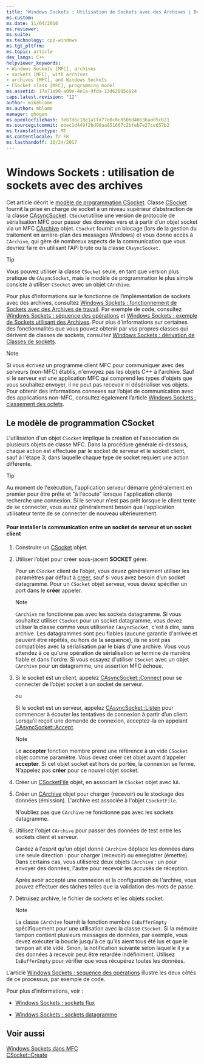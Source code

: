 ```yaml
---
title: "Windows Sockets : Utilisation de Sockets avec des Archives | Documents Microsoft"
ms.custom: 
ms.date: 11/04/2016
ms.reviewer: 
ms.suite: 
ms.technology: cpp-windows
ms.tgt_pltfrm: 
ms.topic: article
dev_langs: C++
helpviewer_keywords:
- Windows Sockets [MFC], archives
- sockets [MFC], with archives
- archives [MFC], and Windows Sockets
- CSocket class [MFC], programming model
ms.assetid: 17e71a99-a09e-4e1a-9fda-13d62805c824
caps.latest.revision: "12"
author: mikeblome
ms.author: mblome
manager: ghogen
ms.openlocfilehash: 3eb7d6c18e1a1fd77e0c0c8506d46536add5cb21
ms.sourcegitcommit: ebec1d449f2bd98aa851667c2bfeb7e27ce657b2
ms.translationtype: MT
ms.contentlocale: fr-FR
ms.lasthandoff: 10/24/2017
---
```

# <a name="windows-sockets-using-sockets-with-archives"></a>Windows Sockets : utilisation de sockets avec des archives
Cet article décrit le [modèle de programmation CSocket](#_core_the_csocket_programming_model). Classe [CSocket](../mfc/reference/csocket-class.md) fournit la prise en charge de socket à un niveau supérieur d’abstraction de la classe [CAsyncSocket](../mfc/reference/casyncsocket-class.md). `CSocket`utilise une version de protocole de sérialisation MFC pour passer des données vers et à partir d’un objet socket via un MFC [CArchive](../mfc/reference/carchive-class.md) objet. `CSocket` fournit un blocage (lors de la gestion du traitement en arrière-plan des messages Windows) et vous donne accès à `CArchive`, qui gère de nombreux aspects de la communication que vous devriez faire en utilisant l'API brute ou la classe `CAsyncSocket`.  
  
> [!TIP]
>  Vous pouvez utiliser la classe `CSocket` seule, en tant que version plus pratique de `CAsyncSocket`, mais le modèle de programmation le plus simple consiste à utiliser `CSocket` avec un objet `CArchive`.  
  
 Pour plus d’informations sur le fonctionne de l’implémentation de sockets avec des archives, consultez [Windows Sockets : fonctionnement de Sockets avec des Archives de travail](../mfc/windows-sockets-how-sockets-with-archives-work.md). Par exemple de code, consultez [Windows Sockets : séquence des opérations](../mfc/windows-sockets-sequence-of-operations.md) et [Windows Sockets : exemple de Sockets utilisant des Archives](../mfc/windows-sockets-example-of-sockets-using-archives.md). Pour plus d’informations sur certaines des fonctionnalités que vous pouvez obtenir par vos propres classes qui dérivent de classes de sockets, consultez [Windows Sockets : dérivation de Classes de sockets](../mfc/windows-sockets-deriving-from-socket-classes.md).  
  
> [!NOTE]
>  Si vous écrivez un programme client MFC pour communiquer avec des serveurs (non-MFC) établis, n'envoyez pas les objets C++ à l'archive. Sauf si le serveur est une application MFC qui comprend les types d'objets que vous souhaitez envoyer, il ne peut pas recevoir ni désérialiser vos objets. Pour obtenir des informations connexes sur l’objet de communication avec des applications non-MFC, consultez également l’article [Windows Sockets : classement des octets](../mfc/windows-sockets-byte-ordering.md).  
  
##  <a name="_core_the_csocket_programming_model"></a>Le modèle de programmation CSocket  
 L'utilisation d'un objet `CSocket` implique la création et l'association de plusieurs objets de classe MFC. Dans la procédure générale ci-dessous, chaque action est effectuée par le socket de serveur et le socket client, sauf à l'étape 3, dans laquelle chaque type de socket requiert une action différente.  
  
> [!TIP]
>  Au moment de l'exécution, l'application serveur démarre généralement en premier pour être prête et "à l'écoute" lorsque l'application cliente recherche une connexion. Si le serveur n'est pas prêt lorsque le client tente de se connecter, vous aurez généralement besoin que l'application utilisateur tente de se connecter de nouveau ultérieurement.  
  
#### <a name="to-set-up-communication-between-a-server-socket-and-a-client-socket"></a>Pour installer la communication entre un socket de serveur et un socket client  
  
1.  Construire un [CSocket](../mfc/reference/csocket-class.md) objet.  
  
2.  Utiliser l’objet pour créer sous-jacent **SOCKET** gérer.  
  
     Pour un `CSocket` client de l’objet, vous devez généralement utiliser les paramètres par défaut à [créer](../mfc/reference/casyncsocket-class.md#create), sauf si vous avez besoin d’un socket datagramme. Pour un `CSocket` objet serveur, vous devez spécifier un port dans le **créer** appeler.  
  
    > [!NOTE]
    >  `CArchive` ne fonctionne pas avec les sockets datagramme. Si vous souhaitez utiliser `CSocket` pour un socket datagramme, vous devez utiliser la classe comme vous utiliseriez `CAsyncSocket`, c'est à dire, sans archive. Les datagrammes sont peu fiables (aucune garantie d'arrivée et peuvent être répétés, ou hors de la séquence), ils ne sont pas compatibles avec la sérialisation par le biais d'une archive. Vous vous attendez à ce qu'une opération de sérialisation se termine de manière fiable et dans l'ordre. Si vous essayez d'utiliser `CSocket` avec un objet `CArchive` pour un datagramme, une assertion MFC échoue.  
  
3.  Si le socket est un client, appelez [CAsyncSocket::Connect](../mfc/reference/casyncsocket-class.md#connect) pour se connecter de l’objet socket à un socket de serveur.  
  
     ou  
  
     Si le socket est un serveur, appelez [CAsyncSocket::Listen](../mfc/reference/casyncsocket-class.md#listen) pour commencer à écouter les tentatives de connexion à partir d’un client. Lorsqu’il reçoit une demande de connexion, acceptez-la en appelant [CAsyncSocket::Accept](../mfc/reference/casyncsocket-class.md#accept).  
  
    > [!NOTE]
    >  Le **accepter** fonction membre prend une référence à un vide `CSocket` objet comme paramètre. Vous devez créer cet objet avant d’appeler **accepter**. Si cet objet socket est hors de portée, la connexion se ferme. N’appelez pas **créer** pour ce nouvel objet socket.  
  
4.  Créer un [CSocketFile](../mfc/reference/csocketfile-class.md) objet, en associant le `CSocket` objet avec lui.  
  
5.  Créer un [CArchive](../mfc/reference/carchive-class.md) objet pour charger (recevoir) ou le stockage des données (émission). L'archive est associée à l'objet `CSocketFile`.  
  
     N'oubliez pas que `CArchive` ne fonctionne pas avec les sockets datagramme.  
  
6.  Utilisez l'objet `CArchive` pour passer des données de test entre les sockets client et serveur.  
  
     Gardez à l'esprit qu'un objet donné `CArchive` déplace les données dans une seule direction : pour charger (recevoir) ou enregistrer (émettre). Dans certains cas, vous utiliserez deux objets `CArchive` : un pour envoyer des données, l'autre pour recevoir les accusés de réception.  
  
     Après avoir accepté une connexion et la configuration de l'archive, vous pouvez effectuer des tâches telles que la validation des mots de passe.  
  
7.  Détruisez archive, le fichier de sockets et les objets socket.  
  
    > [!NOTE]
    >  La classe `CArchive` fournit la fonction membre `IsBufferEmpty` spécifiquement pour une utilisation avec la classe `CSocket`. Si la mémoire tampon contient plusieurs messages de données, par exemple, vous devez exécuter la boucle jusqu'à ce qu'ils aient tous été lus et que le tampon ait été vidé. Sinon, la notification suivante selon laquelle il y a des données à recevoir peut être retardée indéfiniment. Utilisez `IsBufferEmpty` pour vérifier que vous récupérez toutes les données.  
  
 L’article [Windows Sockets : séquence des opérations](../mfc/windows-sockets-sequence-of-operations.md) illustre les deux côtés de ce processus, par exemple de code.  
  
 Pour plus d'informations, voir :  
  
-   [Windows Sockets : sockets flux](../mfc/windows-sockets-stream-sockets.md)  
  
-   [Windows Sockets : sockets datagramme](../mfc/windows-sockets-datagram-sockets.md)  
  
## <a name="see-also"></a>Voir aussi  
 [Windows Sockets dans MFC](../mfc/windows-sockets-in-mfc.md)   
 [CSocket::Create](../mfc/reference/csocket-class.md#create)


